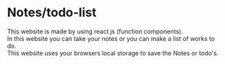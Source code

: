 # Notes/todo-list
This website is made by using react js (function components).          
In this website you can take your notes or you can make a list of works to do.                                                      
This website uses your browsers local storage to save the Notes or todo's.

